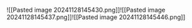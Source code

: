 ![[Pasted image 20241128145430.png]]![[Pasted image 20241128145437.png]]![[Pasted image 20241128145446.png]]